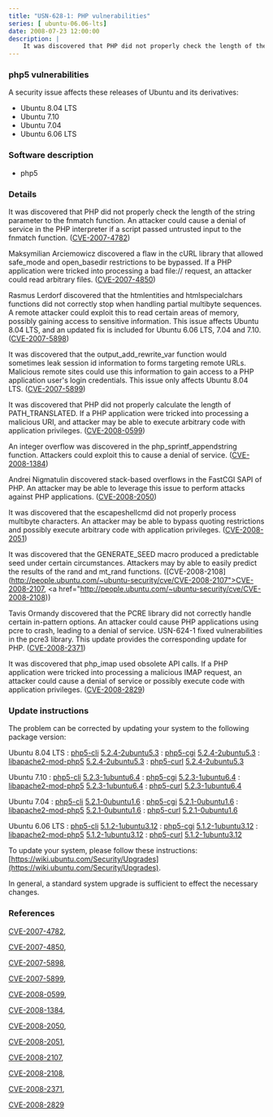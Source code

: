 ```yaml
---
title: "USN-628-1: PHP vulnerabilities"
series: [ ubuntu-06.06-lts]
date: 2008-07-23 12:00:00
description: |
    It was discovered that PHP did not properly check the length of the string parameter to the fnmatch function. An attacker could cause a denial of service in the PHP interpreter if a script passed untrusted input to the fnmatch function. ([CVE-2007-4782](http://people.ubuntu.com/~ubuntu-security/cve/CVE-2007-4782))
--- 
```

 
### php5 vulnerabilities

A security issue affects these releases of Ubuntu and its derivatives:

* Ubuntu 8.04 LTS
* Ubuntu 7.10
* Ubuntu 7.04
* Ubuntu 6.06 LTS

### Software description

* php5 

### Details

It was discovered that PHP did not properly check the length of the string parameter to the fnmatch function. An attacker could cause a denial of service in the PHP interpreter if a script passed untrusted input to the fnmatch function. ([CVE-2007-4782](http://people.ubuntu.com/~ubuntu-security/cve/CVE-2007-4782))

Maksymilian Arciemowicz discovered a flaw in the cURL library that allowed safe_mode and open_basedir restrictions to be bypassed. If a PHP application were tricked into processing a bad file:// request, an attacker could read arbitrary files. ([CVE-2007-4850](http://people.ubuntu.com/~ubuntu-security/cve/CVE-2007-4850))

Rasmus Lerdorf discovered that the htmlentities and htmlspecialchars functions did not correctly stop when handling partial multibyte sequences. A remote attacker could exploit this to read certain areas of memory, possibly gaining access to sensitive information. This issue affects Ubuntu 8.04 LTS, and an updated fix is included for Ubuntu 6.06 LTS, 7.04 and 7.10. ([CVE-2007-5898](http://people.ubuntu.com/~ubuntu-security/cve/CVE-2007-5898))

It was discovered that the output_add_rewrite_var function would sometimes leak session id information to forms targeting remote URLs. Malicious remote sites could use this information to gain access to a PHP application user&#39;s login credentials. This issue only affects Ubuntu 8.04 LTS. ([CVE-2007-5899](http://people.ubuntu.com/~ubuntu-security/cve/CVE-2007-5899))

It was discovered that PHP did not properly calculate the length of PATH_TRANSLATED. If a PHP application were tricked into processing a malicious URI, and attacker may be able to execute arbitrary code with application privileges. ([CVE-2008-0599](http://people.ubuntu.com/~ubuntu-security/cve/CVE-2008-0599))

An integer overflow was discovered in the php_sprintf_appendstring function. Attackers could exploit this to cause a denial of service. ([CVE-2008-1384](http://people.ubuntu.com/~ubuntu-security/cve/CVE-2008-1384))

Andrei Nigmatulin discovered stack-based overflows in the FastCGI SAPI of PHP. An attacker may be able to leverage this issue to perform attacks against PHP applications. ([CVE-2008-2050](http://people.ubuntu.com/~ubuntu-security/cve/CVE-2008-2050))

It was discovered that the escapeshellcmd did not properly process multibyte characters. An attacker may be able to bypass quoting restrictions and possibly execute arbitrary code with application privileges. ([CVE-2008-2051](http://people.ubuntu.com/~ubuntu-security/cve/CVE-2008-2051))

It was discovered that the GENERATE_SEED macro produced a predictable seed under certain circumstances. Attackers may by able to easily predict the results of the rand and mt_rand functions. ([CVE-2008-2108](http://people.ubuntu.com/~ubuntu-security/cve/CVE-2008-2107">CVE-2008-2107</a>, <a href="http://people.ubuntu.com/~ubuntu-security/cve/CVE-2008-2108))

Tavis Ormandy discovered that the PCRE library did not correctly handle certain in-pattern options. An attacker could cause PHP applications using pcre to crash, leading to a denial of service. USN-624-1 fixed vulnerabilities in the pcre3 library. This update provides the corresponding update for PHP. ([CVE-2008-2371](http://people.ubuntu.com/~ubuntu-security/cve/CVE-2008-2371))

It was discovered that php_imap used obsolete API calls. If a PHP application were tricked into processing a malicious IMAP request, an attacker could cause a denial of service or possibly execute code with application privileges. ([CVE-2008-2829](http://people.ubuntu.com/~ubuntu-security/cve/CVE-2008-2829)) 

### Update instructions

The problem can be corrected by updating your system to the following package version:

Ubuntu 8.04 LTS
 : [php5-cli](https://launchpad.net/ubuntu/+source/php5) <span> [5.2.4-2ubuntu5.3](https://launchpad.net/ubuntu/+source/php5/5.2.4-2ubuntu5.3) </span> 
 : [php5-cgi](https://launchpad.net/ubuntu/+source/php5) <span> [5.2.4-2ubuntu5.3](https://launchpad.net/ubuntu/+source/php5/5.2.4-2ubuntu5.3) </span> 
 : [libapache2-mod-php5](https://launchpad.net/ubuntu/+source/php5) <span> [5.2.4-2ubuntu5.3](https://launchpad.net/ubuntu/+source/php5/5.2.4-2ubuntu5.3) </span> 
 : [php5-curl](https://launchpad.net/ubuntu/+source/php5) <span> [5.2.4-2ubuntu5.3](https://launchpad.net/ubuntu/+source/php5/5.2.4-2ubuntu5.3) </span> 

Ubuntu 7.10
 : [php5-cli](https://launchpad.net/ubuntu/+source/php5) <span> [5.2.3-1ubuntu6.4](https://launchpad.net/ubuntu/+source/php5/5.2.3-1ubuntu6.4) </span> 
 : [php5-cgi](https://launchpad.net/ubuntu/+source/php5) <span> [5.2.3-1ubuntu6.4](https://launchpad.net/ubuntu/+source/php5/5.2.3-1ubuntu6.4) </span> 
 : [libapache2-mod-php5](https://launchpad.net/ubuntu/+source/php5) <span> [5.2.3-1ubuntu6.4](https://launchpad.net/ubuntu/+source/php5/5.2.3-1ubuntu6.4) </span> 
 : [php5-curl](https://launchpad.net/ubuntu/+source/php5) <span> [5.2.3-1ubuntu6.4](https://launchpad.net/ubuntu/+source/php5/5.2.3-1ubuntu6.4) </span> 

Ubuntu 7.04
 : [php5-cli](https://launchpad.net/ubuntu/+source/php5) <span> [5.2.1-0ubuntu1.6](https://launchpad.net/ubuntu/+source/php5/5.2.1-0ubuntu1.6) </span> 
 : [php5-cgi](https://launchpad.net/ubuntu/+source/php5) <span> [5.2.1-0ubuntu1.6](https://launchpad.net/ubuntu/+source/php5/5.2.1-0ubuntu1.6) </span> 
 : [libapache2-mod-php5](https://launchpad.net/ubuntu/+source/php5) <span> [5.2.1-0ubuntu1.6](https://launchpad.net/ubuntu/+source/php5/5.2.1-0ubuntu1.6) </span> 
 : [php5-curl](https://launchpad.net/ubuntu/+source/php5) <span> [5.2.1-0ubuntu1.6](https://launchpad.net/ubuntu/+source/php5/5.2.1-0ubuntu1.6) </span> 

Ubuntu 6.06 LTS
 : [php5-cli](https://launchpad.net/ubuntu/+source/php5) <span> [5.1.2-1ubuntu3.12](https://launchpad.net/ubuntu/+source/php5/5.1.2-1ubuntu3.12) </span> 
 : [php5-cgi](https://launchpad.net/ubuntu/+source/php5) <span> [5.1.2-1ubuntu3.12](https://launchpad.net/ubuntu/+source/php5/5.1.2-1ubuntu3.12) </span> 
 : [libapache2-mod-php5](https://launchpad.net/ubuntu/+source/php5) <span> [5.1.2-1ubuntu3.12](https://launchpad.net/ubuntu/+source/php5/5.1.2-1ubuntu3.12) </span> 
 : [php5-curl](https://launchpad.net/ubuntu/+source/php5) <span> [5.1.2-1ubuntu3.12](https://launchpad.net/ubuntu/+source/php5/5.1.2-1ubuntu3.12) </span> 

To update your system, please follow these instructions: [https://wiki.ubuntu.com/Security/Upgrades](https://wiki.ubuntu.com/Security/Upgrades).

In general, a standard system upgrade is sufficient to effect the necessary changes. 

### References

 [CVE-2007-4782](http://people.ubuntu.com/~ubuntu-security/cve/CVE-2007-4782), 

 [CVE-2007-4850](http://people.ubuntu.com/~ubuntu-security/cve/CVE-2007-4850), 

 [CVE-2007-5898](http://people.ubuntu.com/~ubuntu-security/cve/CVE-2007-5898), 

 [CVE-2007-5899](http://people.ubuntu.com/~ubuntu-security/cve/CVE-2007-5899), 

 [CVE-2008-0599](http://people.ubuntu.com/~ubuntu-security/cve/CVE-2008-0599), 

 [CVE-2008-1384](http://people.ubuntu.com/~ubuntu-security/cve/CVE-2008-1384), 

 [CVE-2008-2050](http://people.ubuntu.com/~ubuntu-security/cve/CVE-2008-2050), 

 [CVE-2008-2051](http://people.ubuntu.com/~ubuntu-security/cve/CVE-2008-2051), 

 [CVE-2008-2107](http://people.ubuntu.com/~ubuntu-security/cve/CVE-2008-2107), 

 [CVE-2008-2108](http://people.ubuntu.com/~ubuntu-security/cve/CVE-2008-2108), 

 [CVE-2008-2371](http://people.ubuntu.com/~ubuntu-security/cve/CVE-2008-2371), 

 [CVE-2008-2829](http://people.ubuntu.com/~ubuntu-security/cve/CVE-2008-2829)
 
